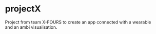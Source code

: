 # projectX
Project from team X-FOURS to create an app connected with a wearable and an ambi visualisation. 
